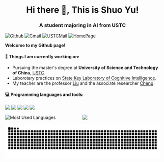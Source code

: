 <h1 align="center">Hi there 👋, This is Shuo Yu!</h1>
<h3 align="center">A student majoring in AI from USTC</h3>

[![Github](https://img.shields.io/badge/-Github-6D6D6D?style=flat&logo=Github&logoColor=white)](https://github.com/fishsure)
[![Gmail](https://img.shields.io/badge/-Gmail-E68A8A?style=flat&logo=Gmail&logoColor=white)](mailto:fishsure531@gmail.com)
[![USTCMail](https://img.shields.io/badge/-USTCMail-71B3EA?style=flat&logo=maildotcom&logoColor=white)](mailto:daoyu.wang@mail.ustc.edu.cn)
[![HomePage](https://img.shields.io/badge/-HomePage-EFBF8D?style=flat&logo=bookmyshow&logoColor=white)](https://fishsure.github.io/)

**Welcome to my Github page!**    

#### 🌱 Things I am currently working on: 
- Pursuing the master's degree at **University of Science and Technology of China**, [USTC](https://www.ustc.edu.cn/).
- Laborotary practices on [State Key Laboratory of Cognitive Intelligence](https://cogskl.iflytek.com/).
- My teacher are the professor [Liu](http://staff.ustc.edu.cn/~qiliuql/) and the associate researcher [Cheng](https://mingyue-cheng.github.io/).



#### :computer: Programming languages and tools:  
![](https://img.shields.io/badge/C++-8A2BE2)
![](https://img.shields.io/badge/Python-348CE5)
![](https://img.shields.io/badge/C-FFFF00)
![](https://img.shields.io/badge/Markdown-4169E1)
![](https://img.shields.io/badge/LaTeX-327166)

<img width="50%" align="right" src="https://github-readme-stats.vercel.app/api?username=fishsure&show_icons=true&hide_border=true&theme=radical" />

![Most Used Languages](https://github-readme-stats.vercel.app/api/top-langs/?username=fishsure&theme=dark&layout=compact&count_private=true)

![fishsure commit message](https://github.com/fishsure/fishsure/blob/output/github-contribution-grid-snake.svg)
